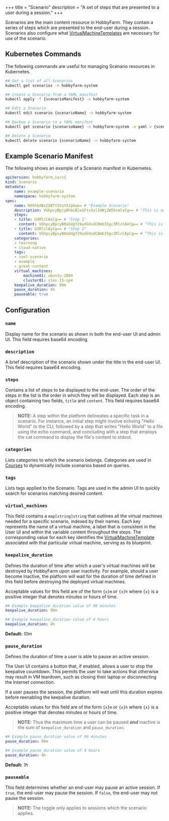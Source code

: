 +++
title = "Scenario"
description = "A set of steps that are presented to a user during a session."
+++

Scenarios are the main content resource in HobbyFarm. They contain a series of steps which are presented to the end-user during a session. Scenarios also configure what [VirtualMachineTemplates](/docs/architecture/resources/virtualmachinetemplate) are necessary for use of the scenario.

## Kubernetes Commands
The following commands are useful for managing Scenario resources in Kubernetes.

```bash
## Get a list of all Scenarios
kubectl get scenarios -n hobbyfarm-system

## Create a Scenario from a YAML manifest
kubectl apply -f {scenarioManifest} -n hobbyfarm-system

## Edit a Scenario
kubectl edit scenario {scenarioName} -n hobbyfarm-system

## Backup a Scenario to a YAML manifest
kubectl get scenario {scenarioName} -n hobbyfarm-system -o yaml > {scenarioManifest}

## Delete a Scenario
kubectl delete scenario {scenarioName} -n hobbyfarm-system
```

## Example Scenario Manifest
The following shows an example of a Scenario manifest in Kubernetes.

```yaml
apiVersion: hobbyfarm.io/v1
kind: Scenario
metadata:
    name: example-scenario
    namespace: hobbyfarm-system
spec:
    name: RXhhbXBsZSBTY2VuYXJpbwo= # "Example Scenario"
    description: VGhpcyBpcyBhbiBleGFtcGxlIHNjZW5hcmlvCg== # "This is an example scenario"
    steps:
    - title: U3RlcCAxCg== # "Step 1"
      content: VGhpcyBpcyB0aGUgY29udGVudCBmb3Igc3RlcCAxCg== # "This is the content for step 1"
    - title: U3RlcCAyCg== # "Step 2"
      content: VGhpcyBpcyB0aGUgY29udGVudCBmb3Igc3RlcCAyCg== # "This is the content for step 2"
    categories:
    - learning
    - cloud-native
    tags:
    - cool-scenario
    - example
    - great-content
    virtual_machines:
        machine01: ubuntu-2004
        cluster01: sles-15-sp4
    keepalive_duration: 90m
    pause_duration: 4h
    pauseable: true
```

## Configuration

### `name`
Display name for the scenario as shown in both the end-user UI and admin UI. This field requires base64 encoding.

### `description`
A brief description of the scenario shown under the title in the end-user UI. This field requires base64 encoding.

### `steps`
Contains a list of steps to be displayed to the end-user. The order of the steps in the list is the order in which they will be displayed. Each step is an object containing two fields, `title` and `content`. This field requires base64 encoding.

> **NOTE:** A step within the platform delineates a specific task in a scenario. For instance, an initial step might involve echoing "Hello World" to the CLI, followed by a step that writes "Hello World" to a file using the echo command, and concluding with a step that employs the cat command to display the file's content to stdout.

### `categories`
Lists categories to which the scenario belongs. Categories are used in [Courses](/docs/architecture/resources/course) to dynamically include scenarios based on queries.

### `tags`
Lists tags applied to the Scenario. Tags are used in the admin UI to quickly search for scenarios matching desired content.

### `virtual_machines`
This field contains a `map[string]string` that outlines all the virtual machines needed for a specific scenario, indexed by their names. Each key represents the name of a virtual machine, a label that is consistent in the User UI and within the variable content throughout the steps. The corresponding value for each key identifies the [VirtualMachineTemplate](/docs/architecture/resources/virtualmachinetemplate) associated with that particular virtual machine, serving as its blueprint.

### `keepalive_duration`
Defines the duration of time after which a user's virtual machines will be destroyed by HobbyFarm upon user inactivity. For example, should a user become inactive, the platform will wait for the duration of time defined in this field before destroying the deployed virtual machines.

Acceptable values for this field are of the form `{x}m` or `{x}h` where `{x}` is a positive integer that denotes minutes or hours of time.

```yaml
## Example keepalive_duration value of 90 minutes
keepalive_duration: 90m

## Example keepalive_duration value of 4 hours
keepalive_duration: 4h
```

**Default:** _10m_

### `pause_duration`
Defines the duration of time a user is able to pause an active session.

The User UI contains a button that, if enabled, allows a user to stop the keepalive countdown. This permits the user to take actions that otherwise may result in VM teardown, such as closing their laptop or disconnecting the Internet connection.

If a user pauses the session, the platform will wait until this duration expires before reenabling the keepalive duration.

Acceptable values for this field are of the form `{x}m` or `{x}h` where `{x}` is a positive integer that denotes minutes or hours of time.

> **NOTE:**  Thus the maximum time a user can be paused **_and_** inactive is the sum of `keepalive_duration` and `pause_duration`.

```yaml
## Example pause_duration value of 90 minutes
pause_duration: 90m

## Example pause_duration value of 4 hours
pause_duration: 4h
```

**Default:** _1h_

### `pauseable`
This field determines whether an end-user may pause an active session. If `true`, the end-user may pause the session. If `false`, the end-user may not pause the session.

> **NOTE:** The toggle only applies to sessions which the scenario applies.
